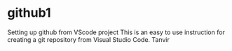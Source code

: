 # github1
Setting up github from VScode project
This is an easy to use instruction for creating a git repository from Visual Studio Code. Tanvir
